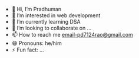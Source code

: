 - 👋 Hi, I’m Pradhuman
- 👀 I’m interested in web development
- 🌱 I’m currently learning DSA
- 💞️ I’m looking to collaborate on ...
- 📫 How to reach me email-pd7124rao@gmail.com
- 😄 Pronouns: he/him
- ⚡ Fun fact: ...

<!---
pd7124rao/pd7124rao is a ✨ special ✨ repository because its `README.md` (this file) appears on your GitHub profile.
You can click the Preview link to take a look at your changes.
--->
